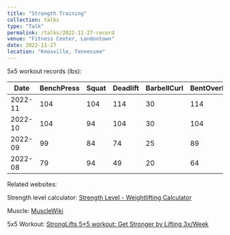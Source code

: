 ```yaml
---
title: "Strength Training"
collection: talks
type: "Talk"
permalink: /talks/2022-11-27-record
venue: "Fitness Center, Londontown"
date: 2022-11-27
location: "Knoxville, Tennessee"
---
```

5x5 workout records (lbs):

| Da**te** | Ben**ch**Pre**ss** | Squ**at** | Dead**lift** | Barb**ell**Cu**rl** | Be**nt**Ov**er**Ro**w** | Shou**lder**Pre**ss** |
| -------------- | ------------------------------ | --------------- | ------------------ | ------------------------------- | ----------------------------------------- | --------------------------------- |
| 2022-11        | 104                            | 104             | 114                | 30                              | 114                                       | 59                                |
| 2022-10        | 104                            | 94              | 104                | 30                              | 104                                       | 59                                |
| 2022-09        | 99                             | 84              | 74                 | 25                              | 89                                        | 44                                |
| 2022-08        | 79                             | 94              | 49                 | 20                              | 64                                        | 49                                |

Related websites:

Strength level calculator: [Strength Level - Weightlifting Calculator](https://strengthlevel.com/)

Muscle: [MuscleWiki](https://musclewiki.com/)

5x5 Workout: [StrongLifts 5×5 workout: Get Stronger by Lifting 3x/Week](https://stronglifts.com/5x5/)
